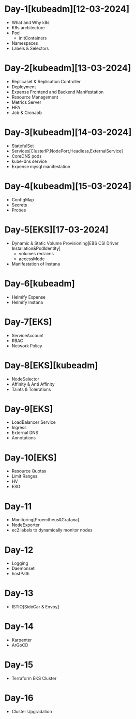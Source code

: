 # Day-1[kubeadm][12-03-2024]
- What and Why k8s
- K8s architecture
- Pod
  - initContainers
- Namespaces
- Labels & Selectors

# Day-2[kubeadm][13-03-2024]
- Replicaset & Replication Controller
- Deployment
- Expense Frontend and Backend Manifestation
- Resource Management
- Metrics Server
- HPA
- Job & CronJob
# Day-3[kubeadm][14-03-2024]
- StatefulSet
- Services[ClusterIP,NodePort,Headless,ExternalService]
- CoreDNS pods
- kube-dns service
- Expense mysql manifestation

# Day-4[kubeadm][15-03-2024]
- ConfigMap
- Secrets
- Probes

# Day-5[EKS][17-03-2024]
- Dynamic & Static Volume Provisioning[EBS CSI Driver Installation&PodIdentity]
  - volumes reclaims
  - accessMode
- Manifestation of Instana

# Day-6[kubeadm]
- Helmify Expense
- Helmify Instana

# Day-7[EKS]
- ServiceAccount
- RBAC
- Network Policy

# Day-8[EKS][kubeadm]
- NodeSelector
- Affinity & Anti Affinity
- Taints & Tolerations

# Day-9[EKS]
- LoadBalancer Service
- Ingress
- External DNS
- Annotations

# Day-10[EKS]
- Resource Quotas
- Limit Ranges
- HV
- ESO

# Day-11
- Monitoring[Proemtheus&Grafana]
- NodeExporter
- ec2 labels to dynamically monitor nodes

# Day-12
- Logging
- Daemonset
- hostPath

# Day-13
- ISTIO[SideCar & Envoy]

# Day-14
- Karpenter
- ArGoCD

# Day-15
- Terraform EKS Cluster

# Day-16
- Cluster Upgradation 








